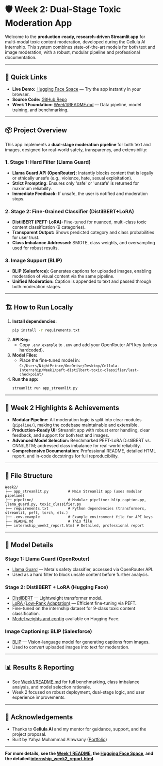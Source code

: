 


# 🛡️ Week 2: Dual-Stage Toxic Moderation App

Welcome to the **production-ready, research-driven Streamlit app** for multi-modal toxic content moderation, developed during the Cellula AI Internship. This system combines state-of-the-art models for both text and image moderation, with a robust, modular pipeline and professional documentation.

---

## 🚀 Quick Links

- **Live Demo:** [Hugging Face Space](https://huggingface.co/spaces/NightPrince/Dual-Stage-Toxic-Moderation) — Try the app instantly in your browser.
- **Source Code:** [GitHub Repo](https://github.com/NightPrinceY/https-huggingface.co-spaces-NightPrince-Dual-Stage-Toxic-Moderation)
- **Week 1 Foundation:** [Week1/README.md](../Week1/Toxic-Predict/README.md) — Data pipeline, model training, and benchmarking.

---

## 📦 Project Overview

This app implements a **dual-stage moderation pipeline** for both text and images, designed for real-world safety, transparency, and extensibility:

### 1. Stage 1: Hard Filter (Llama Guard)
- **Llama Guard API (OpenRouter):** Instantly blocks content that is legally or ethically unsafe (e.g., violence, hate, sexual exploitation).
- **Strict Prompting:** Ensures only 'safe' or 'unsafe' is returned for maximum reliability.
- **Immediate Feedback:** If unsafe, the user is notified and moderation stops.

### 2. Stage 2: Fine-Grained Classifier (DistilBERT+LoRA)
- **DistilBERT (PEFT-LoRA):** Fine-tuned for nuanced, multi-class toxic content classification (9 categories).
- **Transparent Output:** Shows predicted category and class probabilities for user trust.
- **Class Imbalance Addressed:** SMOTE, class weights, and oversampling used for robust results.

### 3. Image Support (BLIP)
- **BLIP (Salesforce):** Generates captions for uploaded images, enabling moderation of visual content via the same pipeline.
- **Unified Moderation:** Caption is appended to text and passed through both moderation stages.

---

## 🏗️ How to Run Locally

1. **Install dependencies:**
   ```sh
   pip install -r requirements.txt
   ```
2. **API Key:**
   - Copy `.env.example` to `.env` and add your OpenRouter API key (unless hardcoded).
3. **Model Files:**
   - Place the fine-tuned model in:
     `C:/Users/NightPrince/OneDrive/Desktop/Cellula-Internship/Week1/peft-distilbert-toxic-classifier/last-checkpoint/`
4. **Run the app:**
   ```sh
   streamlit run app_streamlit.py
   ```

---

## 🧠 Week 2 Highlights & Achievements

- **Modular Pipeline:** All moderation logic is split into clear modules (`pipeline/`), making the codebase maintainable and extensible.
- **Production-Ready UI:** Streamlit app with robust error handling, clear feedback, and support for both text and images.
- **Advanced Model Selection:** Benchmarked PEFT-LoRA DistilBERT vs. CNN/LSTM; addressed class imbalance for real-world reliability.
- **Comprehensive Documentation:** Professional README, detailed HTML report, and in-code docstrings for full reproducibility.

---

## 📝 File Structure

```
Week2/
├── app_streamlit.py         # Main Streamlit app (uses modular pipeline)
├── pipeline/                # Modular pipeline: blip_caption.py, llama_guard.py, toxic_classifier.py
├── requirements.txt         # Python dependencies (transformers, streamlit, peft, torch, etc.)
├── .env.example             # Example environment file for API keys
├── README.md                # This file
├── internship_week2_report.html # Detailed, professional report
```

---

## 🔬 Model Details

### Stage 1: Llama Guard (OpenRouter)
- [Llama Guard](https://llama.meta.com/llama-guard/) — Meta's safety classifier, accessed via OpenRouter API.
- Used as a hard filter to block unsafe content before further analysis.

### Stage 2: DistilBERT + LoRA (Hugging Face)
- [DistilBERT](https://huggingface.co/distilbert/distilbert-base-uncased) — Lightweight transformer model.
- [LoRA (Low-Rank Adaptation)](https://huggingface.co/docs/peft/index) — Efficient fine-tuning via PEFT.
- Fine-tuned on the internship dataset for 9-class toxic content classification.
- [Model weights and config](https://huggingface.co/NightPrince/peft-distilbert-toxic-classifier) available on Hugging Face.

### Image Captioning: BLIP (Salesforce)
- [BLIP](https://github.com/salesforce/BLIP) — Vision-language model for generating captions from images.
- Used to convert uploaded images into text for moderation.

---

## 📊 Results & Reporting

- See [Week1/README.md](../Week1/Toxic-Predict/README.md) for full benchmarking, class imbalance analysis, and model selection rationale.
- Week 2 focused on robust deployment, dual-stage logic, and user experience improvements.

---

## 🙏 Acknowledgements

- Thanks to **Cellula AI** and my mentor for guidance, support, and the project proposal.
- Built by Yahya Muhammad Alnwsany ([Portfolio](https://nightprincey.github.io/Portfolio/))

---

**For more details, see the [Week 1 README](../Week1/Toxic-Predict/README.md), the [Hugging Face Space](https://huggingface.co/spaces/NightPrince/Dual-Stage-Toxic-Moderation), and the detailed [internship_week2_report.html](./internship_week2_report.html).**
